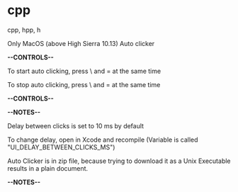 # cpp
cpp, hpp, h

Only MacOS (above High Sierra 10.13)
Auto clicker


**--CONTROLS--**

To start auto clicking, press \ and = at the same time

To stop auto clicking, press \ and = at the same time

**--CONTROLS--**




**--NOTES--**

Delay between clicks is set to 10 ms by default

To change delay, open in Xcode and recompile (Variable is called "UI_DELAY_BETWEEN_CLICKS_MS")

Auto Clicker is in zip file, because trying to download it as a Unix Executable results in a plain document. 

**--NOTES--**



